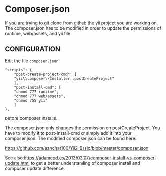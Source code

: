 Composer.json
=============

If you are trying to git clone from github the yii project you are working on.
The composer.json has to be modified in order to update the permissions of runtime, web/assets, and yii file.

CONFIGURATION
-------------

Edit the file `composer.json`:

```
"scripts": {
    "post-create-project-cmd": [
    "yii\\composer\\Installer::postCreateProject"
    ],
    "post-install-cmd": [
    "chmod 777 runtime",
    "chmod 777 web/assets",
    "chmod 755 yii"
    ]
},
```

before composer installs.

The composer.json only changes the permission on postCreateProject. You have to modify it to post-install-cmd or simply add it into your composer.json. The modified composer.json can be found here: 

https://github.com/aznchat100/Yii2-Basic/blob/master/composer.json

See also:https://adamcod.es/2013/03/07/composer-install-vs-composer-update.html
to get a better understanding of composer install and composer update difference.
